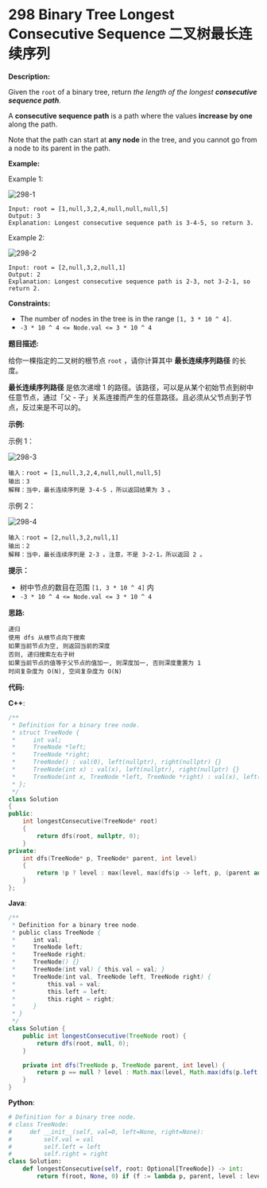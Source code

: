 # 298 Binary Tree Longest Consecutive Sequence 二叉树最长连续序列

__Description:__

Given the `root` of a binary tree, return _the length of the longest __consecutive sequence path__._

A __consecutive sequence path__ is a path where the values __increase by one__ along the path.

Note that the path can start at __any node__ in the tree, and you cannot go from a node to its parent in the path.

__Example:__

Example 1:

![298-1](https://assets.leetcode.com/uploads/2021/03/14/consec1-1-tree.jpg)

```text
Input: root = [1,null,3,2,4,null,null,null,5]
Output: 3
Explanation: Longest consecutive sequence path is 3-4-5, so return 3.
```

Example 2:

![298-2](https://assets.leetcode.com/uploads/2021/03/14/consec1-2-tree.jpg)

```text
Input: root = [2,null,3,2,null,1]
Output: 2
Explanation: Longest consecutive sequence path is 2-3, not 3-2-1, so return 2.
```

__Constraints:__

- The number of nodes in the tree is in the range `[1, 3 * 10 ^ 4]`.
- `-3 * 10 ^ 4 <= Node.val <= 3 * 10 ^ 4`

__题目描述:__

给你一棵指定的二叉树的根节点 `root` ，请你计算其中 __最长连续序列路径__ 的长度。

__最长连续序列路径__ 是依次递增 1 的路径。该路径，可以是从某个初始节点到树中任意节点，通过「父 - 子」关系连接而产生的任意路径。且必须从父节点到子节点，反过来是不可以的。

__示例:__

示例 1：

![298-3](https://assets.leetcode.com/uploads/2021/03/14/consec1-1-tree.jpg)

```text
输入：root = [1,null,3,2,4,null,null,null,5]
输出：3
解释：当中，最长连续序列是 3-4-5 ，所以返回结果为 3 。
```

示例 2：

![298-4](https://assets.leetcode.com/uploads/2021/03/14/consec1-2-tree.jpg)

```text
输入：root = [2,null,3,2,null,1]
输出：2
解释：当中，最长连续序列是 2-3 。注意，不是 3-2-1，所以返回 2 。
```

__提示：__

- 树中节点的数目在范围 `[1, 3 * 10 ^ 4]` 内
- `-3 * 10 ^ 4 <= Node.val <= 3 * 10 ^ 4`

__思路:__

```text
递归
使用 dfs 从根节点向下搜索
如果当前节点为空, 则返回当前的深度
否则, 递归搜索左右子树
如果当前节点的值等于父节点的值加一, 则深度加一, 否则深度重置为 1
时间复杂度为 O(N), 空间复杂度为 O(N)
```

__代码:__

__C++__:

```C++
/**
 * Definition for a binary tree node.
 * struct TreeNode {
 *     int val;
 *     TreeNode *left;
 *     TreeNode *right;
 *     TreeNode() : val(0), left(nullptr), right(nullptr) {}
 *     TreeNode(int x) : val(x), left(nullptr), right(nullptr) {}
 *     TreeNode(int x, TreeNode *left, TreeNode *right) : val(x), left(left), right(right) {}
 * };
 */
class Solution 
{
public:
    int longestConsecutive(TreeNode* root) 
    {
        return dfs(root, nullptr, 0);
    }
private:
    int dfs(TreeNode* p, TreeNode* parent, int level) 
    {
        return !p ? level : max(level, max(dfs(p -> left, p, (parent and p -> val == parent -> val + 1) ? level + 1 : 1), dfs(p -> right, p, (parent and p -> val == parent -> val + 1) ? level + 1 : 1)));
    }
};
```

__Java__:

```Java
/**
 * Definition for a binary tree node.
 * public class TreeNode {
 *     int val;
 *     TreeNode left;
 *     TreeNode right;
 *     TreeNode() {}
 *     TreeNode(int val) { this.val = val; }
 *     TreeNode(int val, TreeNode left, TreeNode right) {
 *         this.val = val;
 *         this.left = left;
 *         this.right = right;
 *     }
 * }
 */
class Solution {
    public int longestConsecutive(TreeNode root) {
        return dfs(root, null, 0);
    }

    private int dfs(TreeNode p, TreeNode parent, int level) {
        return p == null ? level : Math.max(level, Math.max(dfs(p.left, p, (parent != null && p.val == parent.val + 1) ? level + 1 : 1), dfs(p.right, p, (parent != null && p.val == parent.val + 1) ? level + 1 : 1)));
    }
}
```

__Python__:

```Python
# Definition for a binary tree node.
# class TreeNode:
#     def __init__(self, val=0, left=None, right=None):
#         self.val = val
#         self.left = left
#         self.right = right
class Solution:
    def longestConsecutive(self, root: Optional[TreeNode]) -> int:
        return f(root, None, 0) if (f := lambda p, parent, level : level if p is None else max(level, max(f(p.left, p, level + 1 if parent and p.val == parent.val + 1 else 1), f(p.right, p, level + 1 if parent and p.val == parent.val + 1 else 1)))) else 0
```
